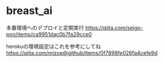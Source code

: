 # breast_ai
本番環境へのデプロイと定期実行
https://qiita.com/seigo-pon/items/ca9951dac0b7fa29cce0

herokuの環境設定はこれを参考にしてね
https://qiita.com/mizoe@github/items/0f7898fe026fa4cefe9d
